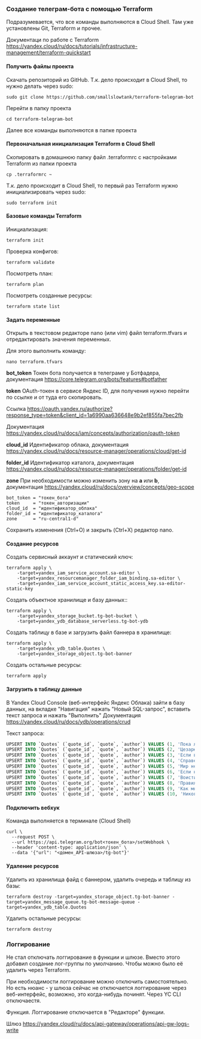 ### Создание телеграм-бота с помощью Terraform

Подразумевается, что все команды выполняются в Cloud Shell. Там уже установлены Git, Terraform и прочее.

Документаци по работе с Terraform https://yandex.cloud/ru/docs/tutorials/infrastructure-management/terraform-quickstart


#### Получить файлы проекта

Скачать репозиторий из GitHub. Т.к. дело происходит в Cloud Shell, то нужно делать через sudo:
```
sudo git clone https://github.com/smallslowtank/terraform-telegram-bot
```

Перейти в папку проекта
```
cd terraform-telegram-bot
```
Далее все команды выполняются в папке проекта

#### Первоначальная инициализация Terraform в Cloud Shell

Скопировать в домашнюю папку файл .terraformrc с настройками Terraform из папки проекта

```
cp .terraformrc ~
```

Т.к. дело происходит в Cloud Shell, то первый раз Terraform нужно инициализировать через sudo:
```
sudo terraform init
```


#### Базовые команды Terraform

Инициализация:
```
terraform init
```
Проверка конфигов:
```
terraform validate
```
Посмотреть план:
```
terraform plan
```
Посмотреть созданные ресурсы:
```
terraform state list
```

#### Задать переменные

Открыть в текстовом редакторе nano (или vim) файл terraform.tfvars и отредактировать значения переменных.

Для этого выполнить команду:
```
nano terraform.tfvars
```
**bot_token** Токен бота получается в телеграме у Ботфадера, документация https://core.telegram.org/bots/features#botfather

**token** OAuth-токен в сервисе Яндекс ID, для получения нужно перейти по ссылке и от туда его скопировать.

Ссылка https://oauth.yandex.ru/authorize?response_type=token&client_id=1a6990aa636648e9b2ef855fa7bec2fb

Документация https://yandex.cloud/ru/docs/iam/concepts/authorization/oauth-token

**cloud_id** Идентификатор облака, документация https://yandex.cloud/ru/docs/resource-manager/operations/cloud/get-id

**folder_id** Идентификатор каталога, документация https://yandex.cloud/ru/docs/resource-manager/operations/folder/get-id

**zone** При необходимости можно изменить зону на **a** или **b**, документация https://yandex.cloud/ru/docs/overview/concepts/geo-scope

```
bot_token = "токен_бота"
token     = "токен_авторизации"
cloud_id  = "идентификатор_облака"
folder_id = "идентификатор_каталога"
zone      = "ru-central1-d"
```
Сохранить изменения (Ctrl+O) и закрыть (Ctrl+X) редактор nano.

#### Создание ресурсов

Создать сервисный аккаунт и статический ключ:
```
terraform apply \
    -target=yandex_iam_service_account.sa-editor \
    -target=yandex_resourcemanager_folder_iam_binding.sa-editor \
    -target=yandex_iam_service_account_static_access_key.sa-editor-static-key
```
Создать объектное хранилище и базу данных::
```
terraform apply \
    -target=yandex_storage_bucket.tg-bot-bucket \
    -target=yandex_ydb_database_serverless.tg-bot-ydb
```
Создать таблицу в базе и загрузить файл баннера в хранилище:
```
terraform apply \
    -target=yandex_ydb_table.Quotes \
    -target=yandex_storage_object.tg-bot-banner
```
Создать остальные ресурсы:
```
terraform apply
```

#### Загрузить в таблицу данные

В Yandex Cloud Console (веб-интерфейс Яндекс Облака) зайти в базу данных, на вкладке "Навигация" нажать "Новый SQL-запрос", вставить текст запроса и нажать "Выполнить"
Документация https://yandex.cloud/ru/docs/ydb/operations/crud

Текст запроса:

```sql
UPSERT INTO `Quotes` (`quote_id`, `quote`, `author`) VALUES (1, 'Пока любишь — надеешься.', 'Элен Бронтэ');
UPSERT INTO `Quotes` (`quote_id`, `quote`, `author`) VALUES (2, 'Цезарю многое непозволительно потому, что ему дозволено все.', 'Луций Анней Сенека');
UPSERT INTO `Quotes` (`quote_id`, `quote`, `author`) VALUES (3, 'Если вы не можете увидеть себя богатым, то никогда не сможете этого добиться.', 'Роберт Кийосаки');
UPSERT INTO `Quotes` (`quote_id`, `quote`, `author`) VALUES (4, 'Справедливость без мудрости значит много, мудрость без справедливости не значит ничего.', 'Марк Туллий Цицерон');
UPSERT INTO `Quotes` (`quote_id`, `quote`, `author`) VALUES (5, 'Мир несовершенен, поскольку мы несовершенны.', 'Далай-лама XIV');
UPSERT INTO `Quotes` (`quote_id`, `quote`, `author`) VALUES (6, 'Если не предъявлять к жизни особых претензий, то всё, что ни получаешь, будет прекрасным даром.', 'Эрих Мария Ремарк');
UPSERT INTO `Quotes` (`quote_id`, `quote`, `author`) VALUES (7, 'Воистину, на свете есть и травы, не дающие цветов, и цветы, не дающие плодов!', 'Конфуций');
UPSERT INTO `Quotes` (`quote_id`, `quote`, `author`) VALUES (8, 'Правильная постановка вопроса свидетельствует о некотором знакомстве с делом.', 'Фрэнсис Бэкон');
UPSERT INTO `Quotes` (`quote_id`, `quote`, `author`) VALUES (9, 'Как много мы знаем и как мало мы понимаем.', 'Альберт Эйнштейн');
UPSERT INTO `Quotes` (`quote_id`, `quote`, `author`) VALUES (10, 'Никогда не спешите, и вы прибудете вовремя.', 'Шарль Морис де Талейран-Перигор');
```

#### Подключить вебхук

Команда выполняется в терминале (Cloud Shell)

```
curl \
  --request POST \
  --url https://api.telegram.org/bot<токен_бота>/setWebhook \
  --header 'content-type: application/json' \
  --data '{"url": "<домен_API-шлюза>/tg-bot"}'
```

#### Удаление ресурсов

Удалить из хранилища файд с баннером, удалить очередь и таблицу из базы:
```
terraform destroy -target=yandex_storage_object.tg-bot-banner -target=yandex_message_queue.tg-bot-message-queue -target=yandex_ydb_table.Quotes
```
Удалить остальные ресурсы:
```
terraform destroy
```

### Логгирование

Не стал отключать логгирование в функции и шлюзе. Вместо этого добавил создание лог-группы по умолчанию. Чтобы можно было её удалить через Terraform.

При необходимости логгирование можно отключить самостоятельно. Но есть нюанс - у шлюза сейчас не отключается логгирование через веб-интерфейс, возможно, это когда-нибудь починят. Через YC CLI отключаестя.

Функция. Логгирование отключается в "Редакторе" функции.

Шлюз https://yandex.cloud/ru/docs/api-gateway/operations/api-gw-logs-write